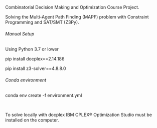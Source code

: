 Combinatorial Decision Making and Optimization Course Project.

Solving the Multi-Agent Path Finding (MAPF) problem with Constraint Programming and SAT/SMT (Z3Py).

###### Manual Setup
Using Python 3.7 or lower

pip install docplex==2.14.186

pip install z3-solver==4.8.8.0

###### Conda environment
conda env create -f environment.yml

&nbsp;
&nbsp;
&nbsp;

To solve locally with docplex IBM CPLEX® Optimization Studio must be installed on the computer.
